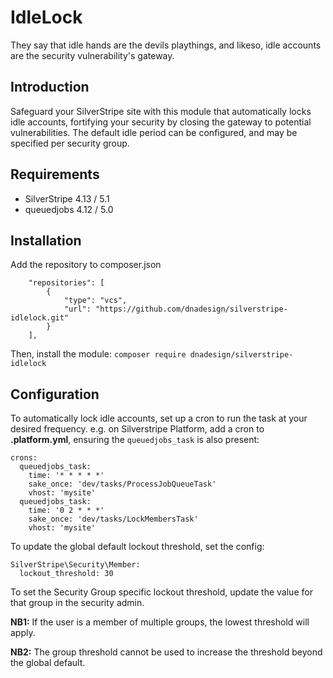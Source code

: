 # IdleLock
They say that idle hands are the devils playthings, and likeso, idle accounts are the security vulnerability's gateway.

## Introduction

Safeguard your SilverStripe site with this module that automatically locks idle accounts, fortifying your security by closing the gateway to potential vulnerabilities. The default idle period can be configured, and may be specified per security group.

## Requirements

* SilverStripe 4.13 / 5.1
* queuedjobs 4.12 / 5.0

## Installation

Add the repository to composer.json
```
    "repositories": [
        {
            "type": "vcs",
            "url": "https://github.com/dnadesign/silverstripe-idlelock.git"
        }
    ],
```
Then, install the module:
`composer require dnadesign/silverstripe-idlelock`

## Configuration

To automatically lock idle accounts, set up a cron to run the task at your desired frequency.
e.g. on Silverstripe Platform, add a cron to **.platform.yml**, ensuring the `queuedjobs_task` is also present:
```
crons:
  queuedjobs_task:
    time: '* * * * *'
    sake_once: 'dev/tasks/ProcessJobQueueTask'
    vhost: 'mysite'
  queuedjobs_task:
    time: '0 2 * * *'
    sake_once: 'dev/tasks/LockMembersTask'
    vhost: 'mysite'
```

To update the global default lockout threshold, set the config:

```
SilverStripe\Security\Member:
  lockout_threshold: 30
```

To set the Security Group specific lockout threshold, update the value for that group in the security admin.

**NB1:** If the user is a member of multiple groups, the lowest threshold will apply.

**NB2:** The group threshold cannot be used to increase the threshold beyond the global default.
